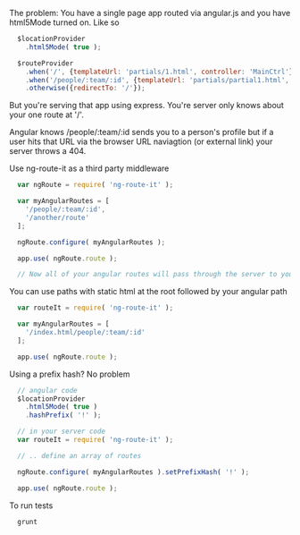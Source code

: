 

The problem:
You have a single page app routed via angular.js and you have html5Mode turned on. Like so

```javascript
  $locationProvider
    .html5Mode( true );

  $routeProvider
    .when('/', {templateUrl: 'partials/1.html', controller: 'MainCtrl'})
    .when('/people/:team/:id', {templateUrl: 'partials/partial1.html', controller: 'PersonCtrl'})
    .otherwise({redirectTo: '/'});
```

But you're serving that app using express. You're server only knows about your one route at '/'.

Angular knows /people/:team/:id sends you to a person's profile but if a user hits that URL
via the browser URL naviagtion (or external link) your server throws a 404.

Use ng-route-it as a third party middleware

```javascript
  var ngRoute = require( 'ng-route-it' );

  var myAngularRoutes = [
    '/people/:team/:id',
    '/another/route'
  ];

  ngRoute.configure( myAngularRoutes );

  app.use( ngRoute.route );

  // Now all of your angular routes will pass through the server to your angular app which knows how to deal with them
```

You can use paths with static html at the root followed by your angular path

```javascript
  var routeIt = require( 'ng-route-it' );

  var myAngularRoutes = [
    '/index.html/people/:team/:id'
  ];

  app.use( ngRoute.route );
```

Using a prefix hash? No problem

```javascript
  // angular code
  $locationProvider
    .html5Mode( true )
    .hashPrefix( '!' );

  // in your server code
  var routeIt = require( 'ng-route-it' );

  // .. define an array of routes

  ngRoute.configure( myAngularRoutes ).setPrefixHash( '!' );

  app.use( ngRoute.route );
```

To run tests

```
  grunt
```

